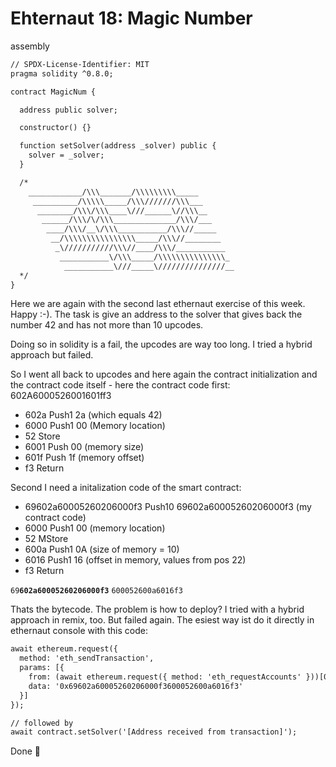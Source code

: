 # Ehternaut 18: Magic Number

assembly

```apache
// SPDX-License-Identifier: MIT
pragma solidity ^0.8.0;

contract MagicNum {

  address public solver;

  constructor() {}

  function setSolver(address _solver) public {
    solver = _solver;
  }

  /*
    ____________/\\\_______/\\\\\\\\\_____
     __________/\\\\\_____/\\\///////\\\___
      ________/\\\/\\\____\///______\//\\\__
       ______/\\\/\/\\\______________/\\\/___
        ____/\\\/__\/\\\___________/\\\//_____
         __/\\\\\\\\\\\\\\\\_____/\\\//________
          _\///////////\\\//____/\\\/___________
           ___________\/\\\_____/\\\\\\\\\\\\\\\_
            ___________\///_____\///////////////__
  */
}
```

Here we are again with the second last ethernaut exercise of this week. Happy :-). The task is give an address to the solver that gives back the number 42 and has not more than 10 upcodes.

Doing so in solidity is a fail, the upcodes are way too long. I tried a hybrid approach but failed.

So I went all back to upcodes and here again the contract initialization and the contract code itself - here the contract code first: 602A6000526001601ff3

- 602a Push1 2a (which equals 42)
- 6000 Push1 00 (Memory location)
- 52 Store
- 6001 Push 00 (memory size)
- 601f Push 1f (memory offset)
- f3 Return

Second I need a initalization code of the smart contract:

- 69602a60005260206000f3 Push10 69602a60005260206000f3 (my contract code)
- 6000 Push1 00 (memory location)
- 52 MStore
- 600a Push1 0A (size of memory = 10)
- 6016 Push1 16 (offset in memory, values from pos 22)
- f3 Return

`69`**`602a60005260206000f3`** `600052600a6016f3`

Thats the bytecode. The problem is how to deploy? I tried with a hybrid approach in remix, too. But failed again. The esiest way ist do it directly in ethernaut console with this code:

```apache
await ethereum.request({
  method: 'eth_sendTransaction',
  params: [{
    from: (await ethereum.request({ method: 'eth_requestAccounts' }))[0],
    data: '0x69602a60005260206000f3600052600a6016f3'
  }]
});

// followed by
await contract.setSolver('[Address received from transaction]');
```

Done 🎉️
